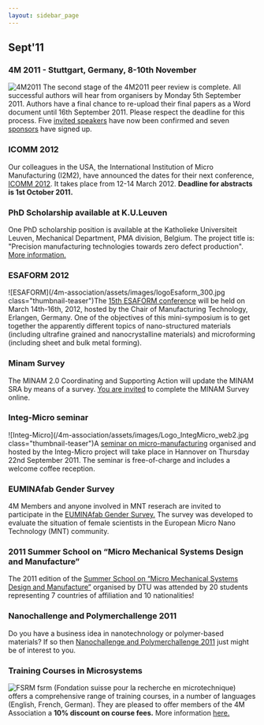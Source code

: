```yaml
---
layout: sidebar_page
---
```


## Sept'11

<!--break-->
###  4M 2011 - Stuttgart, Germany, 8-10th November


![4M2011](/4m-association/assets/images/4m-2011_web1.jpg)
The second stage of the 4M2011 peer review is complete. All successful authors will hear from organisers by Monday 5th September 2011. Authors have a final chance to re-upload their final papers as a Word document until 16th September 2011. Please respect the deadline for this process. Five [invited speakers](/4m-association/conference/2011/Invited-Speakers-0) have now been confirmed and seven [sponsors](/4m-association/conference/2011/Our-Sponsors) have signed up. 

###  ICOMM 2012

Our colleagues in the USA, the International Institution of Micro Manufacturing (I2M2), have announced the dates for their next conference, [ICOMM 2012](/4m-association/event/ICOMM-2012). It takes place from 12-14 March 2012. **Deadline for abstracts is 1st October 2011.**  
    
###  PhD Scholarship available at K.U.Leuven

One PhD scholarship position is available at the Katholieke Universiteit Leuven, Mechanical Department, PMA division, Belgium. The project title is: "Precision manufacturing technologies towards zero defect production". [More information.](/4m-association/content/PhD-scholarship-KULeuven)
  
###  ESAFORM 2012

![ESAFORM](/4m-association/assets/images/logoEsaform_300.jpg class="thumbnail-teaser")The [15th ESAFORM conference](/node/556) will be held on March 14th-16th, 2012, hosted by the Chair of Manufacturing Technology, Erlangen, Germany. One of the objectives of this mini-symposium is to get together the apparently different topics of nano-structured materials (including ultrafine grained and nanocrystalline materials) and microforming (including sheet and bulk metal forming).   
  
###  Minam Survey

The MINAM 2.0 Coordinating and Supporting Action will update the MINAM SRA by means of a survey. [You are invited](/4m-association/content/MINAM-Survey) to complete the MINAM Survey online.
  
###  Integ-Micro seminar

![Integ-Micro](/4m-association/assets/images/Logo_IntegMicro_web2.jpg class="thumbnail-teaser")A [seminar on micro-manufacturing](/4m-association/event/Integ-micro-seminar) organised and hosted by the Integ-Micro project will take place in Hannover on Thursday 22nd September 2011. The seminar is free-of-charge and includes a welcome coffee reception.
    
###  EUMINAfab Gender Survey

4M Members and anyone involved in MNT reserach are invited to participate in the [EUMINAfab Gender Survey.](/4m-association/content/EUMINAfab-Gender-Survey) The survey was developed to evaluate the situation of female scientists in the European Micro Nano Technology (MNT) community.     
  
###  2011 Summer School on “Micro Mechanical Systems Design and Manufacture”

The 2011 edition of the [Summer School on “Micro Mechanical Systems Design and Manufacture”](/4m-association/content/2011-Summer-School-Micro-Mechanical-Systems-Design-and-Manufacture) organised by DTU was attended by 20 students representing 7 countries of affiliation and 10 nationalities!  

###  Nanochallenge and Polymerchallenge 2011

Do you have a business idea in nanotechnology or polymer-based materials? If so then [Nanochallenge and Polymerchallenge 2011](/4m-association/content/Nanochallenge-and-Polymerchallenge-2011) just might be of interest to you.  
 
###  Training Courses in Microsystems

![FSRM](/4m-association/assets/images/FSRM_LOGO_web.gif)
fsrm (Fondation suisse pour la recherche en microtechnique) offers a comprehensive range of training courses, in a number of languages (English, French, German). They are pleased to offer members of the 4M Association a <b>10% discount on course fees.</b> More information [here.](/4m-association/content/fsrm-training-courses)